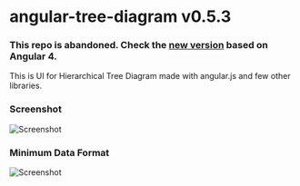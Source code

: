# angular-tree-diagram v0.5.3
### This repo is abandoned. Check the [new version](https://github.com/artbelikov/angular2-tree-diagramm) based on Angular 4.

This is UI for Hierarchical Tree Diagram made with angular.js and few other libraries.

### Screenshot
![Screenshot](http://i.imgur.com/kfh1HuD.png)
### Minimum Data Format
![Screenshot](http://i.imgur.com/VnyYmjN.png)
